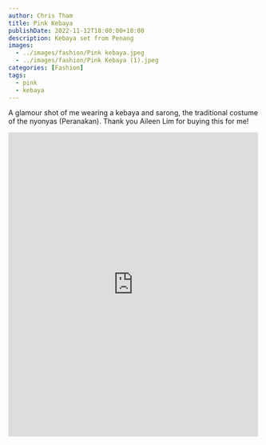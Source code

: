 ```yaml
---
author: Chris Tham
title: Pink Kebaya
publishDate: 2022-11-12T18:00:00+10:00
description: Kebaya set from Penang
images:
  - ../images/fashion/Pink kebaya.jpeg
  - ../images/fashion/Pink Kebaya (1).jpeg
categories: [Fashion]
tags:
  - pink
  - kebaya
---
```


A glamour shot of me wearing a kebaya and sarong, the traditional costume of the nyonyas (Peranakan). Thank you Aileen Lim for buying this for me!

<iframe src="https://www.facebook.com/plugins/post.php?href=https%3A%2F%2Fwww.facebook.com%2Fchris1.tham%2Fposts%2Fpfbid02XHDFKkG8HVWkvBB8LH8rB7rFKz93MguP4KWMdyBhRjx1wyKztsDeN67wRQhnm5L9l&show_text=true&width=500" width="500" height="608" style="border:none;overflow:hidden" scrolling="no" frameborder="0" allowfullscreen="true" allow="autoplay; clipboard-write; encrypted-media; picture-in-picture; web-share"></iframe>
